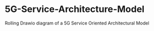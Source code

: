 # 5G-Service-Architecture-Model
Rolling Drawio diagram of a 5G Service Oriented Architectural Model

